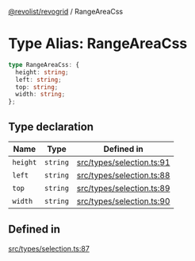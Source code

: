 [@revolist/revogrid](README.md) / RangeAreaCss

# Type Alias: RangeAreaCss

```ts
type RangeAreaCss: {
  height: string;
  left: string;
  top: string;
  width: string;
};
```

## Type declaration

| Name | Type | Defined in |
| ------ | ------ | ------ |
| `height` | `string` | [src/types/selection.ts:91](https://github.com/revolist/revogrid/blob/2a9402fdf050fa45d175b041168181a63cd72777/src/types/selection.ts#L91) |
| `left` | `string` | [src/types/selection.ts:88](https://github.com/revolist/revogrid/blob/2a9402fdf050fa45d175b041168181a63cd72777/src/types/selection.ts#L88) |
| `top` | `string` | [src/types/selection.ts:89](https://github.com/revolist/revogrid/blob/2a9402fdf050fa45d175b041168181a63cd72777/src/types/selection.ts#L89) |
| `width` | `string` | [src/types/selection.ts:90](https://github.com/revolist/revogrid/blob/2a9402fdf050fa45d175b041168181a63cd72777/src/types/selection.ts#L90) |

## Defined in

[src/types/selection.ts:87](https://github.com/revolist/revogrid/blob/2a9402fdf050fa45d175b041168181a63cd72777/src/types/selection.ts#L87)

